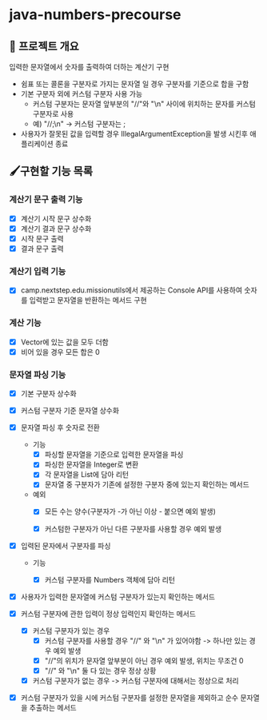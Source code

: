 # java-numbers-precourse

## 💪 프로젝트 개요

입력한 문자열에서 숫자를 출력하여 더하는 계산기 구현

- 쉼표 또는 콜론을 구분자로 가지는 문자열 일 경우 구분자를 기준으로 합을 구함
- 기본 구분자 외에 커스텀 구분자 사용 가능
    - 커스텀 구분자는 문자열 앞부분의 "//"와 "\n" 사이에 위치하는 문자를 커스텀 구분자로 사용
    - 예) "//;\n" -> 커스텀 구분자는 ;
- 사용자가 잘못된 값을 입력할 경우 IllegalArgumentException을 발생 시킨후 애플리케이션 종료

## 🖌️구현할 기능 목록

### 계산기 문구 출력 기능

- [X] 계산기 시작 문구 상수화
- [X] 계산기 결과 문구 상수화
- [X] 시작 문구 출력
- [X] 결과 문구 출력

### 계산기 입력 기능

- [X] camp.nextstep.edu.missionutils에서 제공하는 Console API를 사용하여 숫자를 입력받고 문자열을 반환하는 메서드 구현

### 계산 기능

- [X] Vector<Integer>에 있는 값을 모두 더함
- [X] 비어 있을 경우 모든 합은 0

### 문자열 파싱 기능

- [X] 기본 구분자 상수화

- [X] 커스텀 구분자 기준 문자열 상수화

- [X] 문자열 파싱 후 숫자로 전환
    - 기능
        - [X] 파싱할 문자열을 기준으로 입력한 문자열을 파싱
        - [X] 파싱한 문자열을 Integer로 변환
        - [X] 각 문자열을 List<Integer>에 담아 리턴
        - [X] 문자열 중 구분자가 기존에 설정한 구분자 중에 있는지 확인하는 메서드
    - 예외
        - [X] 모든 수는 양수(구분자가 -가 아닌 이상 - 붙으면 예외 발생)
        - [X] 커스텀한 구분자가 아닌 다른 구분자를 사용할 경우 예외 발생


- [X] 입력된 문자에서 구분자를 파싱
    - 기능
        - [X] 커스텀 구분자를 Numbers 객체에 담아 리턴


- [X] 사용자가 입력한 문자열에 커스텀 구분자가 있는지 확인하는 메서드

- [X] 커스텀 구분자에 관한 입력이 정상 입력인지 확인하는 메서드
    - [X] 커스텀 구분자가 있는 경우
        - [X] 커스텀 구분자를 사용할 경우 "//" 와 "\n" 가 있어야함 -> 하나만 있는 경우 예외 발생
        - [X] "//"의 위치가 문자열 앞부분이 아닌 경우 예외 발생, 위치는 무조건 0
        - [X] "//" 와 "\n" 둘 다 있는 경우 정상 상황
    - [X] 커스텀 구분자가 없는 경우 -> 커스텀 구분자에 대해서는 정상으로 처리

- [X] 커스텀 구분자가 있을 시에 커스텀 구분자를 설정한 문자열을 제외하고 순수 문자열을 추출하는 메서드